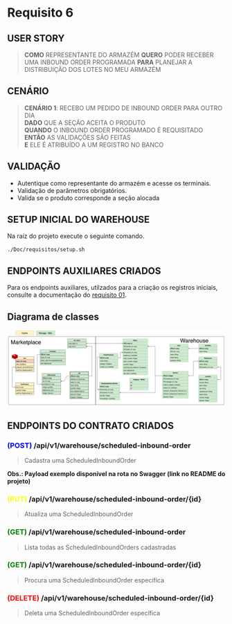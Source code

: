 # Requisito 6

## USER STORY

> **COMO** REPRESENTANTE DO ARMAZÉM **QUERO** PODER RECEBER UMA INBOUND ORDER PROGRAMADA **PARA** PLANEJAR A DISTRIBUIÇÃO DOS LOTES NO MEU ARMAZÉM

## CENÁRIO
> **CENÁRIO 1**: RECEBO UM PEDIDO DE INBOUND ORDER PARA OUTRO DIA  
> **DADO** QUE A SEÇÃO ACEITA O PRODUTO  
> **QUANDO** O INBOUND ORDER PROGRAMADO É REQUISITADO  
> **ENTÃO** AS VALIDAÇÕES SÃO FEITAS  
> **E** ELE É ATRIBUÍDO A UM REGISTRO NO BANCO   

## VALIDAÇÃO

- Autentique como representante do armazém e acesse os terminais.
- Validação de parâmetros obrigatórios.
- Valida se o produto corresponde a seção alocada


## SETUP INICIAL DO WAREHOUSE
Na raíz do projeto execute o seguinte comando.
```shell
./Doc/requisitos/setup.sh
```

## ENDPOINTS AUXILIARES CRIADOS

Para os endpoints auxiliares, utilzados para a criação os registros iniciais, consulte a documentação do [requisito 01](Requisito%2001.md).

## Diagrama de classes
![img.png](img.png)


## ENDPOINTS DO CONTRATO CRIADOS

### <span style="color:blue">(POST)</span> /api/v1/warehouse/scheduled-inbound-order
> Cadastra uma ScheduledInboundOrder

__Obs.: Payload exemplo disponível na rota no Swagger (link no README do projeto)__

### <span style="color:yellow">(PUT)</span> /api/v1/warehouse/scheduled-inbound-order/{id}
> Atualiza uma ScheduledInboundOrder

### <span style="color:green">(GET)</span> /api/v1/warehouse/scheduled-inbound-order
> Lista todas as ScheduledInboundOrders cadastradas 

### <span style="color:green">(GET)</span> /api/v1/warehouse/scheduled-inbound-order/{id}
> Procura uma ScheduledInboundOrder específica

### <span style="color:red">(DELETE)</span> /api/v1/warehouse/scheduled-inbound-order/{id}
> Deleta uma ScheduledInboundOrder específica


